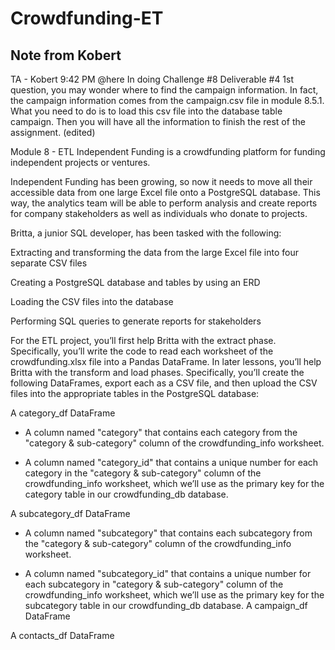 # Crowdfunding-ET


## Note from Kobert


TA - Kobert
  9:42 PM
@here In doing Challenge #8 Deliverable #4 1st question, you may wonder where to find the campaign information.
In fact, the  campaign information comes from the campaign.csv file in module 8.5.1.  What you need to do is to load this csv file into the database table campaign.  Then you will have all the information to finish the rest of the assignment. (edited) 





Module 8 - ETL
Independent Funding is a crowdfunding platform for funding independent projects or ventures.

Independent Funding has been growing, so now it needs to move all their accessible data from one large Excel file onto a PostgreSQL database. This way, the analytics team will be able to perform analysis and create reports for company stakeholders as well as individuals who donate to projects.

Britta, a junior SQL developer, has been tasked with the following:

Extracting and transforming the data from the large Excel file into four separate CSV files

Creating a PostgreSQL database and tables by using an ERD

Loading the CSV files into the database

Performing SQL queries to generate reports for stakeholders

For the ETL project, you’ll first help Britta with the extract phase. Specifically, you’ll write the code to read each worksheet of the crowdfunding.xlsx file into a Pandas DataFrame. In later lessons, you’ll help Britta with the transform and load phases. Specifically, you’ll create the following DataFrames, export each as a CSV file, and then upload the CSV files into the appropriate tables in the PostgreSQL database:

A category_df DataFrame
* A column named "category" that contains each category from the "category & sub-category" column of the crowdfunding_info worksheet.

* A column named "category_id" that contains a unique number for each category in the "category & sub-category" column of the crowdfunding_info worksheet, which we’ll use as the primary key for the category table in our crowdfunding_db database.


A subcategory_df DataFrame
* A column named "subcategory" that contains each subcategory from the "category & sub-category" column of the crowdfunding_info worksheet.

* A column named "subcategory_id" that contains a unique number for each subcategory in "category & sub-category" column of the crowdfunding_info worksheet, which we’ll use as the primary key for the subcategory table in our crowdfunding_db database.
A campaign_df DataFrame

A contacts_df DataFrame